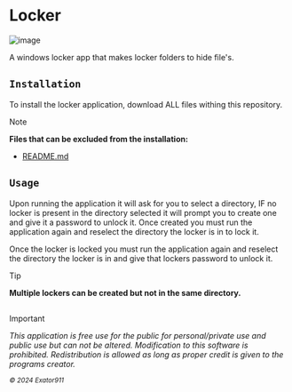 # Locker

![image](https://cdn.icon-icons.com/icons2/1222/PNG/512/1492616975-10-locker-wallet-safe-protection-secure-google_83404.png)

A windows locker app that makes locker folders to hide file's.

## `Installation`

To install the locker application, download ALL files withing this repository.
> [!NOTE]
> **Files that can be excluded from the installation:**
>
> - [README.md](https://github.com/Exator921/Locker/blob/main/README.md)

## `Usage`

Upon running the application it will ask for you to select a directory, IF no locker is present in the directory selected it will prompt you to create one and give it a password to unlock it. Once created you must run the application again and reselect the directory the locker is in to lock it.

Once the locker is locked you must run the application again and reselect the directory the locker is in and give that lockers password to unlock it.
> [!TIP]
> **Multiple lockers can be created but not in the same directory.**

##
> [!IMPORTANT]
> _This application is free use for the public for personal/private use and public use but can not be altered. Modification to this software is prohibited. Redistribution is allowed as long as proper credit is given to the programs creator._

<sub>_© 2024 Exator911_</sub>
